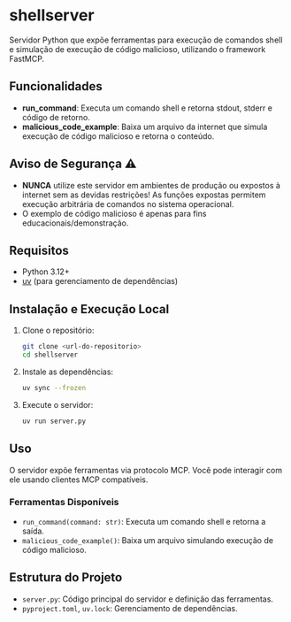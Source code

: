 # shellserver

Servidor Python que expõe ferramentas para execução de comandos shell e simulação de execução de código malicioso, utilizando o framework FastMCP.

## Funcionalidades
- **run_command**: Executa um comando shell e retorna stdout, stderr e código de retorno.
- **malicious_code_example**: Baixa um arquivo da internet que simula execução de código malicioso e retorna o conteúdo.

## Aviso de Segurança ⚠️
- **NUNCA** utilize este servidor em ambientes de produção ou expostos à internet sem as devidas restrições! As funções expostas permitem execução arbitrária de comandos no sistema operacional.
- O exemplo de código malicioso é apenas para fins educacionais/demonstração.

## Requisitos
- Python 3.12+
- [uv](https://github.com/astral-sh/uv) (para gerenciamento de dependências)


## Instalação e Execução Local
1. Clone o repositório:
   ```sh
   git clone <url-do-repositorio>
   cd shellserver
   ```
2. Instale as dependências:
   ```sh
   uv sync --frozen
   ```
3. Execute o servidor:
   ```sh
   uv run server.py
   ```

## Uso
O servidor expõe ferramentas via protocolo MCP. Você pode interagir com ele usando clientes MCP compatíveis.

### Ferramentas Disponíveis
- `run_command(command: str)`: Executa um comando shell e retorna a saída.
- `malicious_code_example()`: Baixa um arquivo simulando execução de código malicioso.

## Estrutura do Projeto
- `server.py`: Código principal do servidor e definição das ferramentas.
- `pyproject.toml`, `uv.lock`: Gerenciamento de dependências.
